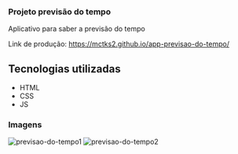 ### Projeto previsão do tempo
Aplicativo para saber a previsão do tempo

Link de produção: https://mctks2.github.io/app-previsao-do-tempo/

## Tecnologias utilizadas
- HTML
- CSS
- JS


### Imagens

![previsao-do-tempo1](https://github.com/Mctks2/app-previsao-do-tempo/assets/62295808/87669d21-26c1-4c6d-80c0-1b1ddddb07da) ![previsao-do-tempo2](https://github.com/Mctks2/app-previsao-do-tempo/assets/62295808/61aec8c0-89aa-4019-8bf8-3442d1e2415d)

